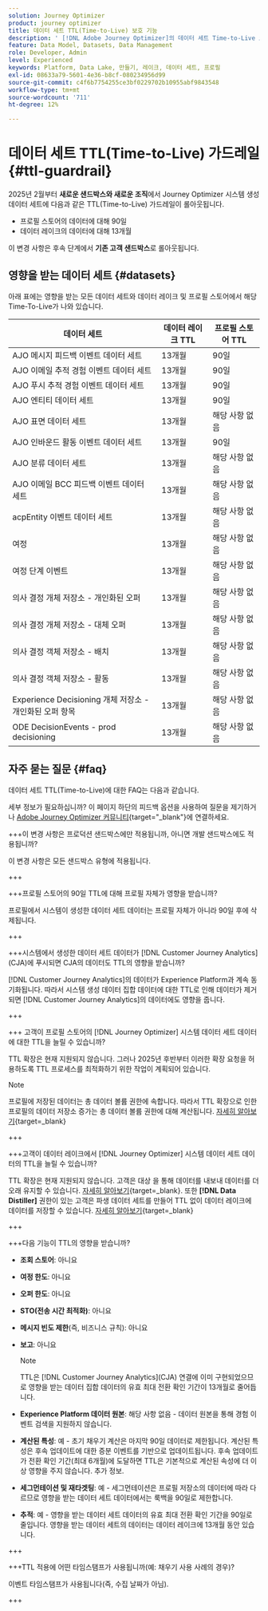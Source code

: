 ```yaml
---
solution: Journey Optimizer
product: journey optimizer
title: 데이터 세트 TTL(Time-to-Live) 보호 기능
description: ' [!DNL Adobe Journey Optimizer]의 데이터 세트 Time-to-Live 보호'
feature: Data Model, Datasets, Data Management
role: Developer, Admin
level: Experienced
keywords: Platform, Data Lake, 만들기, 레이크, 데이터 세트, 프로필
exl-id: 08633a79-5601-4e36-b8cf-080234956d99
source-git-commit: c4f6b7754255ce3bf0229702b10955abf9843548
workflow-type: tm+mt
source-wordcount: '711'
ht-degree: 12%

---
```


# 데이터 세트 TTL(Time-to-Live) 가드레일 {#ttl-guardrail}

2025년 2월부터 **새로운 샌드박스와 새로운 조직**&#x200B;에서 Journey Optimizer 시스템 생성 데이터 세트에 다음과 같은 TTL(Time-to-Live) 가드레일이 롤아웃됩니다.

* 프로필 스토어의 데이터에 대해 90일
* 데이터 레이크의 데이터에 대해 13개월

이 변경 사항은 후속 단계에서 **기존 고객 샌드박스**&#x200B;로 롤아웃됩니다.

## 영향을 받는 데이터 세트 {#datasets}

아래 표에는 영향을 받는 모든 데이터 세트와 데이터 레이크 및 프로필 스토어에서 해당 Time-To-Live가 나와 있습니다.

| 데이터 세트 | 데이터 레이크 TTL | 프로필 스토어 TTL |
|------|-----|-----|
| AJO 메시지 피드백 이벤트 데이터 세트 | 13개월 | 90일 |
| AJO 이메일 추적 경험 이벤트 데이터 세트 | 13개월 | 90일 |
| AJO 푸시 추적 경험 이벤트 데이터 세트 | 13개월 | 90일 |
| AJO 엔티티 데이터 세트 | 13개월 | 90일 |
| AJO 표면 데이터 세트 | 13개월 | 해당 사항 없음 |
| AJO 인바운드 활동 이벤트 데이터 세트 | 13개월 | 90일 |
| AJO 분류 데이터 세트 | 13개월 | 해당 사항 없음 |
| AJO 이메일 BCC 피드백 이벤트 데이터 세트 | 13개월 | 해당 사항 없음 |
| acpEntity 이벤트 데이터 세트 | 13개월 | 해당 사항 없음 |
| 여정 | 13개월 | 해당 사항 없음 |
| 여정 단계 이벤트 | 13개월 | 해당 사항 없음 |
| 의사 결정 개체 저장소 - 개인화된 오퍼 | 13개월 | 해당 사항 없음 |
| 의사 결정 개체 저장소 - 대체 오퍼 | 13개월 | 해당 사항 없음 |
| 의사 결정 객체 저장소 - 배치 | 13개월 | 해당 사항 없음 |
| 의사 결정 객체 저장소 - 활동 | 13개월 | 해당 사항 없음 |
| Experience Decisioning 개체 저장소 - 개인화된 오퍼 항목 | 13개월 | 해당 사항 없음 |
| ODE DecisionEvents - prod decisioning | 13개월 | 해당 사항 없음 |

## 자주 묻는 질문 {#faq}

데이터 세트 TTL(Time-to-Live)에 대한 FAQ는 다음과 같습니다.

세부 정보가 필요하십니까? 이 페이지 하단의 피드백 옵션을 사용하여 질문을 제기하거나 [Adobe Journey Optimizer 커뮤니티](https://experienceleaguecommunities.adobe.com/t5/adobe-journey-optimizer/ct-p/journey-optimizer?profile.language=ko){target="_blank"}에 연결하세요.

+++이 변경 사항은 프로덕션 샌드박스에만 적용됩니까, 아니면 개발 샌드박스에도 적용됩니까?

이 변경 사항은 모든 샌드박스 유형에 적용됩니다.

+++

+++프로필 스토어의 90일 TTL에 대해 프로필 자체가 영향을 받습니까?

프로필에서 시스템이 생성한 데이터 세트 데이터는 프로필 자체가 아니라 90일 후에 삭제됩니다.

+++

+++시스템에서 생성한 데이터 세트 데이터가 [!DNL Customer Journey Analytics]&#x200B;(CJA)에 푸시되면 CJA의 데이터도 TTL의 영향을 받습니까?

[!DNL Customer Journey Analytics]의 데이터가 Experience Platform과 계속 동기화됩니다. 따라서 시스템 생성 데이터 집합 데이터에 대한 TTL로 인해 데이터가 제거되면 [!DNL Customer Journey Analytics]의 데이터에도 영향을 줍니다.

+++

+++ 고객이 프로필 스토어의 [!DNL Journey Optimizer] 시스템 데이터 세트 데이터에 대한 TTL을 늘릴 수 있습니까? 

TTL 확장은 현재 지원되지 않습니다. 그러나 2025년 후반부터 이러한 확장 요청을 허용하도록 TTL 프로세스를 최적화하기 위한 작업이 계획되어 있습니다.

>[!NOTE]
>
>프로필에 저장된 데이터는 총 데이터 볼륨 권한에 속합니다. 따라서 TTL 확장으로 인한 프로필의 데이터 저장소 증가는 총 데이터 볼륨 권한에 대해 계산됩니다. [자세히 알아보기](https://experienceleague.adobe.com/docs/experience-platform/landing/license/total-data-volume.html?lang=ko){target=_blank}

+++

+++고객이 데이터 레이크에서 [!DNL Journey Optimizer] 시스템 데이터 세트 데이터의 TTL을 늘릴 수 있습니까? 

TTL 확장은 현재 지원되지 않습니다. 고객은 대상 을 통해 데이터를 내보내 데이터를 더 오래 유지할 수 있습니다. [자세히 알아보기](https://experienceleague.adobe.com/docs/experience-platform/destinations/ui/activate/export-datasets.html?lang=ko){target=_blank}. 또한 **[!DNL Data Distiller]** 권한이 있는 고객은 파생 데이터 세트를 만들어 TTL 없이 데이터 레이크에 데이터를 저장할 수 있습니다. [자세히 알아보기](https://experienceleague.adobe.com/ko/docs/experience-platform/query/data-distiller/derived-datasets/overview){target=_blank}

+++

+++다음 기능이 TTL의 영향을 받습니까? 

* **조회 스토어**: 아니요
* **여정 한도**: 아니요
* **오퍼 한도**: 아니요
* **STO(전송 시간 최적화)**: 아니요
* **메시지 빈도 제한**(즉, 비즈니스 규칙): 아니요
* **보고**: 아니요

  >[!NOTE]
  >
  >TTL은 [!DNL Customer Journey Analytics]&#x200B;(CJA) 연결에 이미 구현되었으므로 영향을 받는 데이터 집합 데이터의 유효 최대 전환 확인 기간이 13개월로 줄어듭니다.

* **Experience Platform 데이터 원본**: 해당 사항 없음 - 데이터 원본을 통해 경험 이벤트 검색을 지원하지 않습니다.
* **계산된 특성**: 예 - 초기 채우기 계산은 마지막 90일 데이터로 제한됩니다. 계산된 특성은 후속 업데이트에 대한 증분 이벤트를 기반으로 업데이트됩니다. 후속 업데이트가 전환 확인 기간(최대 6개월)에 도달하면 TTL은 기본적으로 계산된 속성에 더 이상 영향을 주지 않습니다. 추가 정보.
* **세그먼테이션 및 재타겟팅**: 예 - 세그먼테이션은 프로필 저장소의 데이터에 따라 다르므로 영향을 받는 데이터 세트 데이터에서는 룩백을 90일로 제한합니다.
* **추적**: 예 - 영향을 받는 데이터 세트 데이터의 유효 최대 전환 확인 기간을 90일로 줄입니다. 영향을 받는 데이터 세트의 데이터는 데이터 레이크에 13개월 동안 있습니다.

+++

+++TTL 적용에 어떤 타임스탬프가 사용됩니까(예: 채우기 사용 사례의 경우)? 

이벤트 타임스탬프가 사용됩니다(즉, 수집 날짜가 아님).

+++

